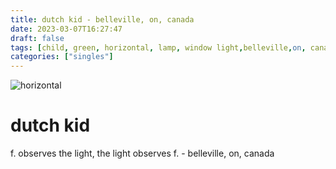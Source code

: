 ```yaml
---
title: dutch kid - belleville, on, canada
date: 2023-03-07T16:27:47
draft: false
tags: [child, green, horizontal, lamp, window light,belleville,on, canada]
categories: ["singles"]
---
```

![horizontal](/p/sbr-20230307-1004188.jpg)
<!--more-->
# dutch kid
f. observes the light, the light observes f. - belleville, on, canada
